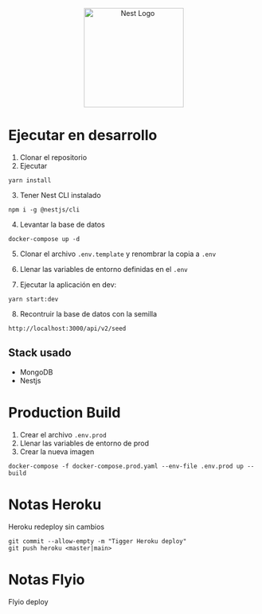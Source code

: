 <p align="center">
  <a href="http://nestjs.com/" target="blank"><img src="https://nestjs.com/img/logo-small.svg" width="200" alt="Nest Logo" /></a>
</p>

# Ejecutar en desarrollo

1. Clonar el repositorio
2. Ejecutar
```
yarn install
```
3. Tener Nest CLI instalado
```
npm i -g @nestjs/cli
```

4. Levantar la base de datos
```
docker-compose up -d
```

5. Clonar el archivo ``.env.template`` y renombrar la copia a ``.env``

6. Llenar las variables de entorno definidas en el ``.env``

7. Ejecutar la aplicación en dev:
```
yarn start:dev
```

8. Recontruir la  base de datos con la semilla
```
http://localhost:3000/api/v2/seed
```

## Stack usado
* MongoDB
* Nestjs

# Production Build
1. Crear el archivo ```.env.prod```
2. Llenar las variables de entorno de prod
3. Crear la nueva  imagen
```
docker-compose -f docker-compose.prod.yaml --env-file .env.prod up --build
```

# Notas Heroku
Heroku redeploy sin cambios
```
git commit --allow-empty -m "Tigger Heroku deploy"
git push heroku <master|main>
```

# Notas Flyio
Flyio deploy
